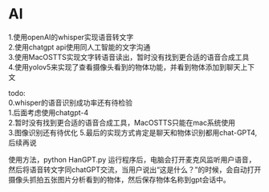 # AI  
1.使用openAI的whisper实现语音转文字  
2.使用chatgpt api使用同人工智能的文字沟通  
3.使用MacOSTTS实现文字转语音读出，暂时没有找到更合适的语音合成工具  
4.使用yolov5来实现了查看摄像头看到的物体功能，并看到物体添加到聊天上下文

todo:  
0.whisper的语音识别成功率还有待检验  
1.后面考虑使用chatgpt-4  
2.暂时没有找到更合适的语音合成工具，MacOSTTS只能在mac系统使用  
3.图像识别还有待优化
5.最后的实现方式肯定是聊天和物体识别都用chat-GPT4,后续再说



使用方法，python HanGPT.py
运行程序后，电脑会打开麦克风监听用户语音，然后将语音转文字同chatGPT交流，当用户说出“这是什么？”的时候，会自动打开摄像头抓拍五张图片分析看到的物体，然后保存物体名称到gpt会话中。
